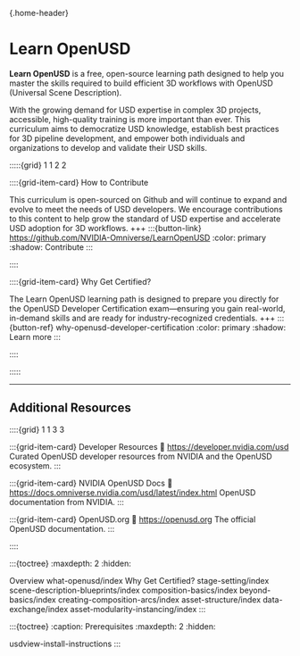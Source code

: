 {.home-header}
# Learn OpenUSD

**Learn OpenUSD** is a free, open-source learning path designed to help you master the skills required to build efficient 3D workflows with OpenUSD (Universal Scene Description).

With the growing demand for USD expertise in complex 3D projects, accessible, high-quality training is more important than ever. This curriculum aims to democratize USD knowledge, establish best practices for 3D pipeline development, and empower both individuals and organizations to develop and validate their USD skills.

:::::{grid} 1 1 2 2

::::{grid-item-card} How to Contribute

This curriculum is open-sourced on Github and will continue to expand and evolve to meet the needs of USD developers. We encourage contributions to this content to help grow the standard of USD expertise and accelerate USD adoption for 3D workflows.
+++
:::{button-link} https://github.com/NVIDIA-Omniverse/LearnOpenUSD
:color: primary
:shadow:
Contribute
:::

::::

::::{grid-item-card} Why Get Certified?

The Learn OpenUSD learning path is designed to prepare you directly for the OpenUSD Developer Certification exam—ensuring you gain real-world, in-demand skills and are ready for industry-recognized credentials.
+++
:::{button-ref} why-openusd-developer-certification
:color: primary
:shadow:
Learn more
:::

::::

:::::

---

## Additional Resources

::::{grid} 1 1 3 3

:::{grid-item-card} Developer Resources
:link: https://developer.nvidia.com/usd
Curated OpenUSD developer resources from NVIDIA and the OpenUSD ecosystem.
:::

:::{grid-item-card} NVIDIA OpenUSD Docs
:link: https://docs.omniverse.nvidia.com/usd/latest/index.html
OpenUSD documentation from NVIDIA.
:::

:::{grid-item-card} OpenUSD.org 
:link: https://openusd.org
The official OpenUSD documentation.
:::

::::

:::{toctree}
:maxdepth: 2
:hidden:

Overview <self>
what-openusd/index
Why Get Certified? <why-openusd-developer-certification>
stage-setting/index
scene-description-blueprints/index
composition-basics/index
beyond-basics/index
creating-composition-arcs/index
asset-structure/index
data-exchange/index
asset-modularity-instancing/index
:::

:::{toctree}
:caption: Prerequisites
:maxdepth: 2
:hidden:

usdview-install-instructions
:::